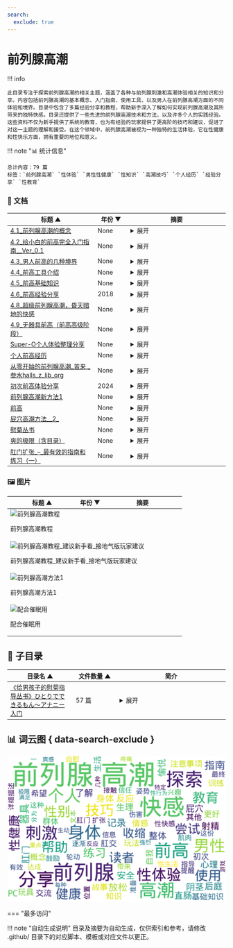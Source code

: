 ```yaml
---
search:
  exclude: true
---
```


# 前列腺高潮


!!! info

    此目录专注于探索前列腺高潮的相关主题，涵盖了各种与前列腺刺激和高潮体验相关的知识和分享。内容包括前列腺高潮的基本概念、入门指南、使用工具、以及男人在前列腺高潮方面的不同体验和境界。目录中包含了多篇经验分享和教程，帮助新手深入了解如何实现前列腺高潮及其所带来的独特快感。目录还提供了一些先进的前列腺高潮技术和方法，以及许多个人的实践经验。这些资料不仅为新手提供了系统的教育，也为有经验的玩家提供了更高阶的技巧和建议，促进了对这一主题的理解和接受。在这个领域中，前列腺高潮被视为一种独特的生活体验，它在性健康和性快乐方面，拥有重要的地位和意义。



!!! note "📊 统计信息"

    总计内容：79 篇
    标签：`前列腺高潮` `性体验` `男性性健康` `性知识` `高潮技巧` `个人经历` `经验分享` `性教育`



### 📄 文档

<table>
<thead><tr>
<th style="width: 40%" data-sortable="true" data-sort-direction="asc" data-sort-type="text">标题 ▲</th>
<th style="width: 15%" data-sortable="true" data-sort-direction="desc" data-sort-type="year">年份 ▼</th>
<th style="width: 45%">摘要</th>
</tr></thead>
<tbody>
<tr data-name="4.1_前列腺高潮的概念" data-year="None" data-date="2024-12-13 05:32:01">
                <td><a href="4.1_前列腺高潮的概念_page" class="md-button">4.1_前列腺高潮的概念</a></td>
                <td class="year-cell">None</td>
                <td class="description-cell"><details markdown>
                    <summary>展开</summary>
                    <div class="description">
                        该文件为一份关于前列腺高潮的详细指南，说明其概念和体验。文中指出，前列腺高潮是通过直接刺激前列腺位置所引发的一种快感，强调前列腺高潮与阴茎高潮的不同之处，同时也描述了前列腺高潮的生理反应及心理状态。文件详细解释了前列腺的解剖结构，高潮的产生过程中的感觉变化，以及高潮后可能的身体反应，如颤抖和唧唧反应。内容中提到的技巧和锻炼方法，鼓励读者通过放松和专注于身体感受，通过一系列的刺激与收缩来更好地体验高潮，强调“释放强烈的快感波动”，同时给出使用成人玩具时的安全警告。总之，这是一本提供实用技巧和情感建议的文献，帮助读者理解并探索前列腺高潮带来的愉悦体验。
                        <br>年份：None
                        <br>收录日期：2024-12-13 05:32:01
                    </div>
                </details></td>
            </tr>
<tr data-name="4.2_给小白的前高完全入门指南__Ver_0.1" data-year="None" data-date="2024-12-13 05:32:01">
                <td><a href="4.2_给小白的前高完全入门指南__Ver_0.1_page" class="md-button">4.2_给小白的前高完全入门指南__Ver_0.1</a></td>
                <td class="year-cell">None</td>
                <td class="description-cell"><details markdown>
                    <summary>展开</summary>
                    <div class="description">
                        本文是针对前列腺高潮（简称前高）入门者的一份详细指南。它提供了简单易懂的语言，帮助初学者理清前高的概念和实现步骤。文中定义了“前高”的体验标准，强调其与传统射精的区别，并为初学者提供了一系列有效的练习方法，旨在帮助用户全面认识前列腺的作用及其健康益处。内容包括前高的基础知识、目标达成方法及一些注意事项，例如正确的探索频率和手法。法律声明部分指明了本文为原创，并提醒未经许可不可转载。
                        <br>年份：None
                        <br>收录日期：2024-12-13 05:32:01
                    </div>
                </details></td>
            </tr>
<tr data-name="4.3_男人前高的几种境界" data-year="None" data-date="2024-12-13 05:32:01">
                <td><a href="4.3_男人前高的几种境界_page" class="md-button">4.3_男人前高的几种境界</a></td>
                <td class="year-cell">None</td>
                <td class="description-cell"><details markdown>
                    <summary>展开</summary>
                    <div class="description">
                        该文档讨论了男性在前列腺高潮中的不同体验，划分为五个境界，每个境界具有不同的生理和心理状态。文中提到，第一级高潮是通过简单的按摩感到的愉悦，而第三级和第四级则涉及到身体的紧绷和意识状态的变化，伴随着前列腺液、尿液和精液的释放。最高境界的体验被描述为一种几乎无意识的状态，身体其他部位的感受消失，只剩下前列腺带来的纯净愉悦。这种体验强调了男性的身体感受和自我满足，提出了及时行乐的生活哲学。
                        <br>年份：None
                        <br>收录日期：2024-12-13 05:32:01
                    </div>
                </details></td>
            </tr>
<tr data-name="4.4_前高工具介绍" data-year="None" data-date="2024-12-13 05:32:01">
                <td><a href="4.4_前高工具介绍_page" class="md-button">4.4_前高工具介绍</a></td>
                <td class="year-cell">None</td>
                <td class="description-cell"><details markdown>
                    <summary>展开</summary>
                    <div class="description">
                        该文档分享了个人的前列腺高潮体验以及相关的自慰工具使用心得。作者在文中详细描述了其从尝试第一次前列腺高潮到成功经历这一过程的感受，强调了前列腺高潮与传统射精的区别及其独特快感。文中提到的不同后庭玩具如SU双环、雷沃二代和百乐后生至爱等被一一介绍，详细说明了使用这些工具的体验、效果与注意事项。作者还分享了进行前列腺自慰前的准备工作，包括灌肠、扩肛和润滑等，以帮助后续的高潮体验。结尾提及个人出售未用的后庭玩具，并表示欢迎交流前列腺高潮的相关问题，整个文档致力于提供对这一主题的深入理解与实践经验。
                        <br>年份：None
                        <br>收录日期：2024-12-13 05:32:01
                    </div>
                </details></td>
            </tr>
<tr data-name="4.5_前高基础知识" data-year="None" data-date="2024-12-13 05:32:01">
                <td><a href="4.5_前高基础知识_page" class="md-button">4.5_前高基础知识</a></td>
                <td class="year-cell">None</td>
                <td class="description-cell"><details markdown>
                    <summary>展开</summary>
                    <div class="description">
                        该文件探讨了男性前列腺高潮（即“前高”）的基础知识，旨在帮助男性理解和探索自己的身体，对前列腺进行有效的刺激以达到增强性快感的目的。文中首先定义了男人的‘G点’（即前列腺），并提供了详细的操作步骤和技巧，帮助读者找到并刺激这个区域。作者介绍了多种性姿势和技巧，包括按摩手法、使用情趣用品等，以增加刺激的强度和愉悦感。文件也提到高岛前列腺按摩器的相关知识，讨论了其对男性性生活的积极影响以及如何在不同情况下使用该按摩器。文中强调，享受前列腺刺激并不意味着性别取向的改变，提醒男性放下心理障碍，尝试新的性体验。与之相关的健康益处，亦被一并列出，为关注前列腺健康的男性提供了实用建议。这项内容对性教育、性健康和性别多样性认同都提供了新的视角和理解。
                        <br>年份：None
                        <br>收录日期：2024-12-13 05:32:01
                    </div>
                </details></td>
            </tr>
<tr data-name="4.6_前高经验分享" data-year="2018" data-date="2024-12-13 05:32:01">
                <td><a href="4.6_前高经验分享_page" class="md-button">4.6_前高经验分享</a></td>
                <td class="year-cell">2018</td>
                <td class="description-cell"><details markdown>
                    <summary>展开</summary>
                    <div class="description">
                        这份文件是对探索前列腺高潮（前高）经验的详细分享，作者主要是在一个专门讨论前高的群体中进行交流后，整理出自己的探索历程。文中介绍了作者首次成功达到前高的过程及其感受，包括身体的准备、技巧的运用、身体感触的变化等。作者强调了身体感受中的“花屏感”以及如何通过呼吸和注意力控制来达到高潮，描述了在过程中所使用的方法和工具，包括轮动和腹部收缩的结合。作者也分享了自己在前高探索之路上的坎坷经历，从最初的粗略尝试，到后来通过群体交流获得系统知识，再到最终实现成功。文中还提供了一些建议给其他希望探索前高的人，强调信心和耐心的重要性。
                        <br>年份：2018
                        <br>收录日期：2024-12-13 05:32:01
                    </div>
                </details></td>
            </tr>
<tr data-name="4.8_超级前列腺高潮，昏天暗地的快感" data-year="None" data-date="2024-12-13 05:32:01">
                <td><a href="4.8_超级前列腺高潮，昏天暗地的快感_page" class="md-button">4.8_超级前列腺高潮，昏天暗地的快感</a></td>
                <td class="year-cell">None</td>
                <td class="description-cell"><details markdown>
                    <summary>展开</summary>
                    <div class="description">
                        该文档详细记录了一位直男的个人体验，描述了他在追求前列腺高潮过程中的探索与感受。文中提到，作者由于性欲旺盛，抱着强烈的好奇心，尝试了几种姿势与器具，通过特定的准备，如清洗和使用水性润滑剂，来达到更好的体验。他总结了要体验真正前列腺高潮的关键点，包括不要触碰阴茎，采用侧躺姿势，使用较粗的器具等。文中生动描绘了高潮的感受及身体反应，流露出对这种体验的热情和渴望，且强调体验过程中的“疼痛”是高潮即将来临的预兆，令人感受到前所未有的快感和满足。整体文风直白、真实，作者希望以此经验分享给更多有兴趣的朋友，并鼓励他们探索自己的身体感受。
                        <br>年份：None
                        <br>收录日期：2024-12-13 05:32:01
                    </div>
                </details></td>
            </tr>
<tr data-name="4.9_无器具前高（前高高级阶段）" data-year="None" data-date="2024-12-13 05:32:01">
                <td><a href="4.9_无器具前高（前高高级阶段）_page" class="md-button">4.9_无器具前高（前高高级阶段）</a></td>
                <td class="year-cell">None</td>
                <td class="description-cell"><details markdown>
                    <summary>展开</summary>
                    <div class="description">
                        该文件是关于男性前列腺高潮（SuperO）体验的详细分享，作者分享了个人在无器具情况下获得前列腺快感的过程和感受。文件内容分多段叙述，从热身开始，作者描述了怎样通过收缩肛门和PC肌，以达到特定的快感，强调了在不同阶段的体会和感受。作者也提到了一些练习过程中的技巧，例如主动收缩、集中精神和调整力度，推荐在睡眠前练习，以便更好地集中注意力。这些经验记录包括了作者与其他群友的交流，彼此分享提肛练习及前列腺快感的体会，显示出一种探索和共同学习的氛围。整体而言，这份文档不仅提供了个人经验，也能为其他寻求前列腺高潮实践的人提供启发和帮助。
                        <br>年份：None
                        <br>收录日期：2024-12-13 05:32:01
                    </div>
                </details></td>
            </tr>
<tr data-name="Super-O个人体验整理分享" data-year="None" data-date="2024-12-13 05:32:01">
                <td><a href="Super-O个人体验整理分享_page" class="md-button">Super-O个人体验整理分享</a></td>
                <td class="year-cell">None</td>
                <td class="description-cell"><details markdown>
                    <summary>展开</summary>
                    <div class="description">
                        该文件为一份个人经验分享，详细记录了一位跨性别人群成员在前列腺高潮（Super-O）方面的探索与体验。内容分为多个部分，包括个人初体验的描述、不同高潮类型的分类、以及前列腺高潮五个阶段的深入解析。作者在文本中提到，初体验的关键在于对肌肉的控制，通过无器具的方式进行PC肌收缩，最终实现全身的酥麻感和极致的愉悦。这份文档还探讨了不同类型的高潮，并提出了"轮动收缩"的理念，强调对身体的感知与训练。整体上，文件不仅分享了个人的感受，也提供了对如何获得此类高潮的训练和建议，适合有兴趣深入了解这一主题的读者。
                        <br>年份：None
                        <br>收录日期：2024-12-13 05:32:01
                    </div>
                </details></td>
            </tr>
<tr data-name="个人前高经历" data-year="None" data-date="2024-12-13 05:32:01">
                <td><a href="个人前高经历_page" class="md-button">个人前高经历</a></td>
                <td class="year-cell">None</td>
                <td class="description-cell"><details markdown>
                    <summary>展开</summary>
                    <div class="description">
                        文件记录了一位个人的前列腺高潮体验和探索历程。作者在文本中讲述了他作为一名喜欢女装的男孩的成长故事，描述了自己对伪娘文化的接触，以及在这一过程中所产生的迷惑与兴奋。通过一些偶然的机会，他开始尝试探索前列腺高潮的体验，记录了从第一次尝试的不安与困惑，到逐渐掌握技巧后所获的满足感。文中幽默而细腻地表达了他对于身体探索的思考与成长，提及了使用各种工具和玩具进行自我探索的经验，同时强调了安全性和身体健康的重要性。整个文本传递了一种鼓励和支持的情感，帮助其他人理解前列腺高潮的探索过程。
                        <br>年份：None
                        <br>收录日期：2024-12-13 05:32:01
                    </div>
                </details></td>
            </tr>
<tr data-name="从零开始的前列腺高潮_苦来,_叁水halls_z_lib_org" data-year="None" data-date="2024-12-13 05:32:01">
                <td><a href="从零开始的前列腺高潮_苦来,_叁水halls_z_lib_org_page" class="md-button">从零开始的前列腺高潮_苦来,_叁水halls_z_lib_org</a></td>
                <td class="year-cell">None</td>
                <td class="description-cell"><details markdown>
                    <summary>展开</summary>
                    <div class="description">
                        本文件为一篇关于男性前列腺高潮的教程，详尽介绍了如何获得和体验前列腺高潮的不同方法。文中首先阐述了前列腺快感的基础知识，讨论涴肠（腔内灌注）在前列腺快感获得过程中的重要性，并给出了不同的涴肠方法。接着，作者分享了如何利用视觉刺激和自我暗示来帮助达到前列腺快感，深入探讨了前列腺高潮的不同阶段，包括通过刺激前列腺射精的第一阶段、达成干潮的第二阶段以及彻底剥离前列腺快感和阴茎快感的第三阶段。文章还提到了乳头刺激的重要性，以及如何通过催眠音声辅助达到更深入的快感体验。该文内容适合对前列腺快感有兴趣的男性读者，尤其是希望提升个人性体验和探索新快感方式的群体。整体内容直接，涉及许多实际操作的细节与个人体验，具有教育性和探索性。
                        <br>年份：None
                        <br>收录日期：2024-12-13 05:32:01
                    </div>
                </details></td>
            </tr>
<tr data-name="初次前高体验分享" data-year="2024" data-date="2024-12-13 05:32:01">
                <td><a href="初次前高体验分享_page" class="md-button">初次前高体验分享</a></td>
                <td class="year-cell">2024</td>
                <td class="description-cell"><details markdown>
                    <summary>展开</summary>
                    <div class="description">
                        该文档记录了一个人初次体验前列腺高潮（前高）的详细过程与感受。作者在文中分享了自己从2024年初次接触高岛、Aneros及无接触高潮的经历开始，经历了多个尝试的阶段，描述了心跳加速、全身出汗等身体反应以及高潮体验的过程。作者提到，在初次尝试中虽然没有达到前高，但通过对群里资料的信任与不断的尝试，逐渐靠近了这一体验。文中详细描述了每次尝试的时间、方法与感受，尤其强调了放松、强大的PC肌、安静环境及适当的心态对体验的影响。最终，作者分享了在2024年3月27日达成前高的瞬间，描述了高潮的生理感受并反思了这些体验。
                        <br>年份：2024
                        <br>收录日期：2024-12-13 05:32:01
                    </div>
                </details></td>
            </tr>
<tr data-name="前列腺高潮新方法1" data-year="None" data-date="2024-12-13 05:32:01">
                <td><a href="前列腺高潮新方法1_page" class="md-button">前列腺高潮新方法1</a></td>
                <td class="year-cell">None</td>
                <td class="description-cell"><details markdown>
                    <summary>展开</summary>
                    <div class="description">
                        该文件详细介绍了前列腺高潮的方法和注意事项，强调精准找到前列腺位置的重要性，并且批评了某些关于前列腺的常见误解。文件中提到每个人的前列腺位置各不相同，有的人可能深达8-9厘米，最浅也可能仅有2-3厘米，不应简单依赖网络上的标准。文件提供了多种开发前列腺快感的方法，包括通过空模拟排尿和射精的动作、提肛运动技巧以及使用马眼棒和前列腺高潮液等产品来增强快感。特别强调前列腺的快感与射精的关系，并警告潜在的安全风险。文中还提到微电流电击刺激作为一种方法，并称它在某些保健领域效果显著。全篇旨在帮助读者了解和探索前列腺高潮的体验，强调快感的重要性。
                        <br>年份：None
                        <br>收录日期：2024-12-13 05:32:01
                    </div>
                </details></td>
            </tr>
<tr data-name="前高" data-year="None" data-date="2024-12-13 05:32:01">
                <td><a href="前高_page" class="md-button">前高</a></td>
                <td class="year-cell">None</td>
                <td class="description-cell"><details markdown>
                    <summary>展开</summary>
                    <div class="description">
                        本文件是关于前列腺高潮（Prostate Orgasm）的详细介绍，旨在为读者提供有关这一性体验的知识和实践指导。文件开头部分阐明了前列腺高潮的概念，强调其与阴茎高潮的不同，并描述了通过直肠刺激前列腺所带来的愉悦感受。内容中提到，前列腺高潮的第一个迹象是PC肌肉的收缩，伴随着身体各部分的快感波动和颤抖反应。文件逐步引导读者如何练习以提高前列腺高潮的体验，包括放松技巧、适合的姿势、和刺激方法等。值得注意的是，文件中还描述了在刺激过程中会面临的不适感和其所需的耐心与时间。整体上，本文件为希望了解和实践前列腺高潮的读者提供了有价值的见解和建议。
                        <br>年份：None
                        <br>收录日期：2024-12-13 05:32:01
                    </div>
                </details></td>
            </tr>
<tr data-name="屁穴高潮方法__2_" data-year="None" data-date="2024-12-13 05:32:01">
                <td><a href="屁穴高潮方法__2__page" class="md-button">屁穴高潮方法__2_</a></td>
                <td class="year-cell">None</td>
                <td class="description-cell"><details markdown>
                    <summary>展开</summary>
                    <div class="description">
                        此文档详细介绍了屁穴高潮的技巧和原理，提供了关于如何达到此类快感的具体步骤和注意事项。文中提到屁穴高潮的原理是通过在直肠内快速、大力的抽插，诱发直肠的自主收缩，这一过程也会影响膀胱，从而产生‘插尿’的效果。对于想要尝试屁穴高潮的人，文中推荐使用炮机进行最大化抽插，尽管这种方法的快感相较于前列腺高潮较低。文档还提及此方法的潜在风险，包括可能导致直肠和泌尿系统的伤害。强调了灌肠的必要性，以及在高潮过程中的身体反应，如流前列腺液或尿液，提醒用户需小心操作，避免过度伤害或漏屎现象。整体上，此文档旨在提供技术性的指导与个人体验分享。
                        <br>年份：None
                        <br>收录日期：2024-12-13 05:32:01
                    </div>
                </details></td>
            </tr>
<tr data-name="慰菊丛书" data-year="None" data-date="2024-12-13 05:32:01">
                <td><a href="慰菊丛书_page" class="md-button">慰菊丛书</a></td>
                <td class="year-cell">None</td>
                <td class="description-cell"><details markdown>
                    <summary>展开</summary>
                    <div class="description">
                        《慰菊丛书》是一部针对跨性别及性少数群体在生活中经历的性体验的汇编资料，重点探讨前列腺高潮的医学和心理层面。文件可能包含从个人故事到临床经验等多种内容，致力于揭示跨性别人士在性体验中的独特视角及其情感层面的复杂性。这本书的章节或许会通过个人案例分享前列腺高潮在性快感中的角色，探讨该体验对身体认知和性自我认同的影响。同时，文件中也会涉及相关的医学知识，以帮助跨性别人士更好地理解和探索自身的身体反应及情感需求。该书的目标是增进社会对跨性别群体性体验的了解与接纳，倡导更健康的性教育与开放的性讨论。
                        <br>年份：None
                        <br>收录日期：2024-12-13 05:32:01
                    </div>
                </details></td>
            </tr>
<tr data-name="爽的极限（含目录）" data-year="None" data-date="2024-12-13 05:32:01">
                <td><a href="爽的极限（含目录）_page" class="md-button">爽的极限（含目录）</a></td>
                <td class="year-cell">None</td>
                <td class="description-cell"><details markdown>
                    <summary>展开</summary>
                    <div class="description">
                        该文件名为《爽的极限》，主要内容是关于前列腺刺激及相关快感的详细探讨，分为多个部分。文件一开始探讨了爽感的来源及其错觉，分析了在不同刺激下，快感如何被大脑辨别处理以及每种快感形式的差异。接着，探讨了前列腺的各种玩法，包括阴茎玩法、后庭玩法和无器具玩法，分别讲述了不同方法的技巧和效果。同时，还详细讨论了各种快感的类型，如出液型、紧涨型、波浪型等，描述了每种快感的特征以及如何在体验中提升和选择爽感。最后对于潜意识对快感体验的影响进行了深入分析，提供了可能的突破方向与方法，探讨如何才能实现更高层次的快感体验。整篇文字涉及个人观点与实践，内容丰富、生动，适合对前列腺刺激和快感探索感兴趣的读者。
                        <br>年份：None
                        <br>收录日期：2024-12-13 05:32:01
                    </div>
                </details></td>
            </tr>
<tr data-name="肛门扩张_–_最有效的指南和练习（一）" data-year="None" data-date="2024-12-13 05:32:01">
                <td><a href="肛门扩张_–_最有效的指南和练习（一）_page" class="md-button">肛门扩张_–_最有效的指南和练习（一）</a></td>
                <td class="year-cell">None</td>
                <td class="description-cell"><details markdown>
                    <summary>展开</summary>
                    <div class="description">
                        本文件是关于肛门扩张技巧和信息的详细指南，旨在帮助读者了解如何安全且愉快地进行后庭游戏。文件开篇描述了肛门作为一种肌肉组织的特性，重点强调通过适当的训练（如使用拳交假阳具）来逐渐适应更大尺寸的被物体进入。文中提到，放松括约肌是享受肛交乐趣的关键，错误的方法可能导致不适或疼痛，因此在练习之前必须做好充分准备和正确的信息以确保安全。文件还介绍了与肛交相关的生理学知识，包括肛门、直肠以及结肠的解剖结构，以及在实践肛交过程中伴侣之间信任和沟通的重要性。还详细描述了肛交的不同形式和技巧，强调需要遵循的基本规则来避免伤害。文件不仅为经验丰富的实践者提供深度信息，也为新手提供安全练习的必要指导。
                        <br>年份：None
                        <br>收录日期：2024-12-13 05:32:01
                    </div>
                </details></td>
            </tr>
</tbody>
</table>


### 🖼️ 图片

<table>
<thead><tr>
<th style="width: 40%" data-sortable="true" data-sort-direction="asc" data-sort-type="text">标题 ▲</th>
<th style="width: 15%" data-sortable="true" data-sort-direction="desc" data-sort-type="year">年份 ▼</th>
<th style="width: 45%">摘要</th>
</tr></thead>
<tbody>
<tr class="image-row">
                <td colspan="3">
                    <div class="image-item">
                        <img src="前列腺高潮教程.jpg" alt="前列腺高潮教程" />
                        <p>前列腺高潮教程</p>
                    </div>
                </td>
            </tr>
<tr class="image-row">
                <td colspan="3">
                    <div class="image-item">
                        <img src="前列腺高潮教程_建议新手看_接地气版玩家建议.jpg" alt="前列腺高潮教程_建议新手看_接地气版玩家建议" />
                        <p>前列腺高潮教程_建议新手看_接地气版玩家建议</p>
                    </div>
                </td>
            </tr>
<tr class="image-row">
                <td colspan="3">
                    <div class="image-item">
                        <img src="前列腺高潮方法1.jpg" alt="前列腺高潮方法1" />
                        <p>前列腺高潮方法1</p>
                    </div>
                </td>
            </tr>
<tr class="image-row">
                <td colspan="3">
                    <div class="image-item">
                        <img src="配合催眠用.jpg" alt="配合催眠用" />
                        <p>配合催眠用</p>
                    </div>
                </td>
            </tr>
</tbody>
</table>


## 📁 子目录

<table>
<thead><tr>
<th style="width: 30%" data-sortable="true" data-sort-direction="asc" data-sort-type="text">目录名 ▲</th>
<th style="width: 20%" data-sortable="true" data-sort-direction="asc" data-sort-type="text">文件数量 ▲</th>
<th style="width: 50%">简介</th>
</tr></thead>
<tbody>
<tr data-name="《给男孩子的慰菊指导丛书》ひとりでできるもん～アナニー入门" data-count="57" data-date="0000-00-00">
                <td><a href="《给男孩子的慰菊指导丛书》ひとりでできるもん～アナニー入门" class="md-button">《给男孩子的慰菊指导丛书》ひとりでできるもん～アナニー入门</a></td>
                <td class="count-cell">57 篇</td>
                <td class="description-cell"><details markdown>
                    <summary>展开</summary>
                    <div class="description">
                        该目录包含与前列腺高潮相关的性体验和技巧，特别适合男生了解如何在性行为中探索和享受这一体验。书名《给男孩子的慰菊指导丛书》暗示了它的指导性质，内容以通俗易懂的方式介绍了前列腺的生理结构、刺激方法以及相关的心理准备，帮助读者克服羞耻感，勇于尝试。章节内容不仅有实用的技巧，还可能涉及性别身份、身体认同和个人历史背景的探讨，适合对性开放和探索感兴趣的读者。
                        <br>文件数量：57 篇
                    </div>
                </details></td>
            </tr>
</tbody>
</table>


## 📊 词云图 { data-search-exclude }

![词云图](abstracts_wordcloud.png)


<script>
const sortFunctions = {
    year: (a, b, direction) => {
        a = a === '未知' ? '0000' : a;
        b = b === '未知' ? '0000' : b;
        return direction === 'desc' ? b.localeCompare(a) : a.localeCompare(b);
    },
    count: (a, b, direction) => {
        const aNum = parseInt(a.match(/\d+/)?.[0] || '0');
        const bNum = parseInt(b.match(/\d+/)?.[0] || '0');
        return direction === 'desc' ? bNum - aNum : aNum - bNum;
    },
    text: (a, b, direction) => {
        return direction === 'desc' 
            ? b.localeCompare(a, 'zh-CN') 
            : a.localeCompare(b, 'zh-CN');
    }
};

document.addEventListener('DOMContentLoaded', function() {
    document.querySelectorAll('th[data-sortable="true"]').forEach(th => {
        th.style.cursor = 'pointer';
        th.addEventListener('click', () => sortTable(th));
        
        if (th.getAttribute('data-sort-direction')) {
            sortTable(th, true);
        }
    });
});

function sortTable(th, isInitial = false) {
    const table = th.closest('table');
    const tbody = table.querySelector('tbody');
    const colIndex = Array.from(th.parentNode.children).indexOf(th);
    
    // Store original rows with their sort values
    const rowsWithValues = Array.from(tbody.querySelectorAll('tr')).map(row => ({
        element: row,
        value: row.children[colIndex].textContent.trim(),
        html: row.innerHTML
    }));
    
    // Toggle or set initial sort direction
    const currentDirection = th.getAttribute('data-sort-direction');
    const direction = isInitial ? currentDirection : (currentDirection === 'desc' ? 'asc' : 'desc');
    
    // Update sort indicators
    th.closest('tr').querySelectorAll('th').forEach(header => {
        if (header !== th) {
            header.textContent = header.textContent.replace(/ [▼▲]$/, '');
            header.removeAttribute('data-sort-direction');
        }
    });
    
    th.textContent = th.textContent.replace(/ [▼▲]$/, '') + (direction === 'desc' ? ' ▼' : ' ▲');
    th.setAttribute('data-sort-direction', direction);
    
    // Get sort function based on column type
    const sortType = th.getAttribute('data-sort-type') || 'text';
    const sortFn = sortFunctions[sortType] || sortFunctions.text;
    
    // Sort rows
    rowsWithValues.sort((a, b) => sortFn(a.value, b.value, direction));
    
    // Clear and rebuild tbody
    tbody.innerHTML = '';
    rowsWithValues.forEach(row => {
        const tr = document.createElement('tr');
        tr.innerHTML = row.html;
        tbody.appendChild(tr);
    });
}

</script>
 

<div class="grid" markdown>

=== "最多访问"



</div>


!!! note "自动生成说明"
    目录及摘要为自动生成，仅供索引和参考，请修改 .github/ 目录下的对应脚本、模板或对应文件以更正。
